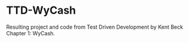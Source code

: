 # TTD-WyCash
Resulting project and code from Test Driven Development by Kent Beck Chapter 1: WyCash.
